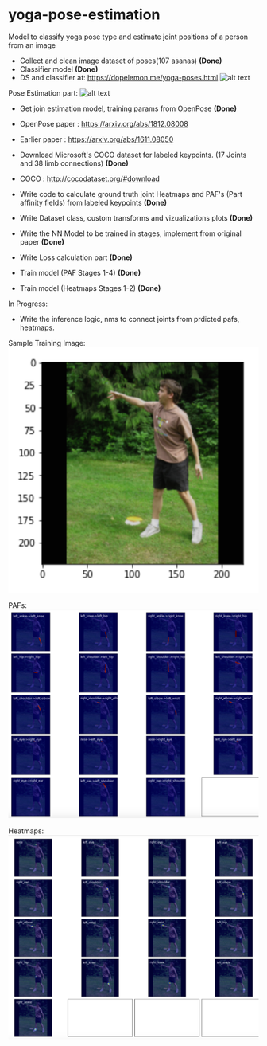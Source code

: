 # yoga-pose-estimation
Model to classify yoga pose type and estimate joint positions of a person from an image

- Collect and clean image dataset of poses(107 asanas) <b>(Done)</b>
- Classifier model <b>(Done)</b>
- DS and classifier at: https://dopelemon.me/yoga-poses.html
![alt text](https://dopelemon.me/images/yoga-poses/pose-sample.png)


Pose Estimation part:
![alt text](http://cocodataset.org/images/keypoints-splash-big.png)
- Get join estimation model, training params from OpenPose <b>(Done)</b>
- OpenPose paper : https://arxiv.org/abs/1812.08008
- Earlier paper : https://arxiv.org/abs/1611.08050

- Download Microsoft's COCO dataset for labeled keypoints. (17 Joints and 38 limb connections) <b>(Done)</b>
- COCO : http://cocodataset.org/#download 
- Write code to calculate ground truth joint Heatmaps and PAF's (Part affinity fields) from labeled keypoints <b>(Done)</b>
- Write Dataset class, custom transforms and vizualizations plots <b>(Done)</b>
- Write the NN Model to be trained in stages, implement from original paper <b>(Done)</b>
- Write Loss calculation part <b>(Done)</b>
- Train model (PAF Stages 1-4) <b>(Done)</b>
- Train model (Heatmaps Stages 1-2) <b>(Done)</b>

In Progress:
- Write the inference logic, nms to connect joints from prdicted pafs, heatmaps. 

Sample Training Image:
![alt text](https://github.com/DhruvJawalkar/yoga-pose-estimation/blob/master/COCO/sample-trn-img.png)

PAFs:
![alt text](https://github.com/DhruvJawalkar/yoga-pose-estimation/blob/master/COCO/trn-img-paf-vectors.png)

Heatmaps:
![alt text](https://github.com/DhruvJawalkar/yoga-pose-estimation/blob/master/COCO/trn-img-heatmaps.png)
